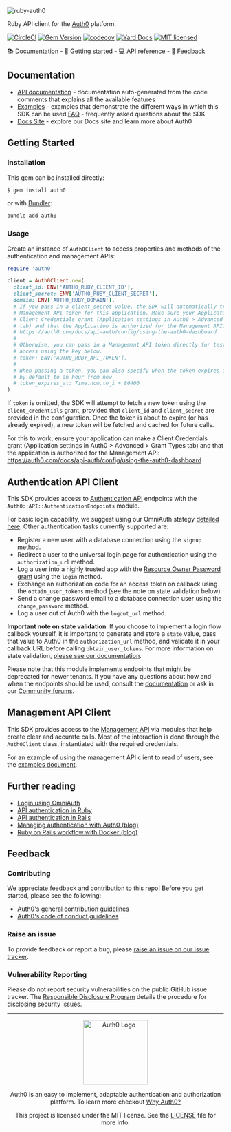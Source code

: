 ![ruby-auth0](https://cdn.auth0.com/website/sdks/banners/ruby-auth0-banner.png)

Ruby API client for the [Auth0](https://auth0.com) platform.

[![CircleCI](https://img.shields.io/circleci/project/github/auth0/ruby-auth0/master.svg)](https://circleci.com/gh/auth0/ruby-auth0)
[![Gem Version](https://badge.fury.io/rb/auth0.svg)](http://badge.fury.io/rb/auth0)
[![codecov](https://codecov.io/gh/auth0/ruby-auth0/branch/master/graph/badge.svg)](https://codecov.io/gh/auth0/ruby-auth0)
[![Yard Docs](http://img.shields.io/badge/yard-docs-blue.svg)](http://www.rubydoc.info/github/auth0/ruby-auth0/master/frames)
[![MIT licensed](https://img.shields.io/dub/l/vibe-d.svg?style=flat)](https://github.com/auth0/ruby-auth0/blob/master/LICENSE)

<div>
📚 <a href="#documentation">Documentation</a> - 🚀 <a href="#getting-started">Getting started</a> - 💻 <a href="#api-reference">API reference</a> - 💬 <a href="#feedback">Feedback</a>
</div>

## Documentation

- [API documentation](https://www.rubydoc.info/gems/auth0) - documentation auto-generated from the code comments that explains all the available features
- [Examples](https://github.com/auth0/ruby-auth0/blob/master/EXAMPLES.md) - examples that demonstrate the different ways in which this SDK can be used
[FAQ](https://github.com/auth0/ruby-auth0/blob/master/FAQ.md) - frequently asked questions about the SDK
- [Docs Site](https://auth0.com/docs) - explore our Docs site and learn more about Auth0

## Getting Started

### Installation

This gem can be installed directly:

```bash
$ gem install auth0
```

or with [Bundler](https://bundler.io/man/bundle-add.1.html):

```bash
bundle add auth0
```

### Usage

Create an instance of `Auth0Client` to access properties and methods of the authentication and management APIs:

```ruby
require 'auth0'

client = Auth0Client.new(
  client_id: ENV['AUTH0_RUBY_CLIENT_ID'],
  client_secret: ENV['AUTH0_RUBY_CLIENT_SECRET'],
  domain: ENV['AUTH0_RUBY_DOMAIN'],
  # If you pass in a client_secret value, the SDK will automatically try to get a
  # Management API token for this application. Make sure your Application can make a
  # Client Credentials grant (Application settings in Auth0 > Advanced > Grant Types
  # tab) and that the Application is authorized for the Management API:
  # https://auth0.com/docs/api-auth/config/using-the-auth0-dashboard
  #
  # Otherwise, you can pass in a Management API token directly for testing or temporary
  # access using the key below.
  # token: ENV['AUTH0_RUBY_API_TOKEN'],
  #
  # When passing a token, you can also specify when the token expires in seconds from epoch. Otherwise, expiry is set
  # by default to an hour from now.
  # token_expires_at: Time.now.to_i + 86400
)
```

If `token` is omitted, the SDK will attempt to fetch a new token using the `client_credentials` grant, provided that `client_id` and `client_secret` are provided in the configuration. Once the token is about to expire (or has already expired), a new token will be fetched and cached for future calls.

For this to work, ensure your application can make a Client Credentials grant (Application settings in Auth0 > Advanced > Grant Types tab) and that the application is authorized for the Management API: https://auth0.com/docs/api-auth/config/using-the-auth0-dashboard

## Authentication API Client

This SDK provides access to [Authentication API](https://auth0.com/docs/api/authentication) endpoints with the `Auth0::API::AuthenticationEndpoints` module.

For basic login capability, we suggest using our OmniAuth stategy [detailed here](https://auth0.com/docs/quickstart/webapp/rails/01-login). Other authentication tasks currently supported are:

- Register a new user with a database connection using the `signup` method.
- Redirect a user to the universal login page for authentication using the `authorization_url` method.
- Log a user into a highly trusted app with the [Resource Owner Password grant](https://auth0.com/docs/api-auth/tutorials/password-grant) using the `login` method.
- Exchange an authorization code for an access token on callback using the `obtain_user_tokens` method (see the note on state validation below).
- Send a change password email to a database connection user using the `change_password` method.
- Log a user out of Auth0 with the `logout_url` method.

**Important note on state validation**: If you choose to implement a login flow callback yourself, it is important to generate and store a `state` value, pass that value to Auth0 in the `authorization_url` method, and validate it in your callback URL before calling `obtain_user_tokens`. For more information on state validation, [please see our documentation](https://auth0.com/docs/protocols/oauth2/oauth-state).

Please note that this module implements endpoints that might be deprecated for newer tenants. If you have any questions about how and when the endpoints should be used, consult the [documentation](https://auth0.com/docs/api/authentication) or ask in our [Community forums](https://community.auth0.com/tags/wordpress).

## Management API Client

This SDK provides access to the [Management API](https://auth0.com/docs/api/management/v2) via modules that help create clear and accurate calls. Most of the interaction is done through the `Auth0Client` class, instantiated with the required credentials.

For an example of using the management API client to read of users, see the [examples document](EXAMPLES.md).

## Further reading

- [Login using OmniAuth](https://auth0.com/docs/quickstart/webapp/rails/01-login)
- [API authentication in Ruby](https://auth0.com/docs/quickstart/backend/ruby)
- [API authentication in Rails](https://auth0.com/docs/quickstart/backend/rails)
- [Managing authentication with Auth0 (blog)](https://auth0.com/blog/rails-5-with-auth0/)
- [Ruby on Rails workflow with Docker (blog)](https://auth0.com/blog/ruby-on-rails-killer-workflow-with-docker-part-1/)

## Feedback

### Contributing

We appreciate feedback and contribution to this repo! Before you get started, please see the following:

- [Auth0's general contribution guidelines](https://github.com/auth0/open-source-template/blob/master/GENERAL-CONTRIBUTING.md)
- [Auth0's code of conduct guidelines](https://github.com/auth0/open-source-template/blob/master/CODE-OF-CONDUCT.md)

### Raise an issue

To provide feedback or report a bug, please [raise an issue on our issue tracker](https://github.com/auth0/ruby-auth0/issues).

### Vulnerability Reporting

Please do not report security vulnerabilities on the public GitHub issue tracker. The [Responsible Disclosure Program](https://auth0.com/whitehat) details the procedure for disclosing security issues.

---

<p align="center">
  <picture>
    <source media="(prefers-color-scheme: dark)" srcset="https://cdn.auth0.com/website/sdks/logos/auth0_dark_mode.png" width="150">
    <source media="(prefers-color-scheme: light)" srcset="https://cdn.auth0.com/website/sdks/logos/auth0_light_mode.png" width="150">
    <img alt="Auth0 Logo" src="https://cdn.auth0.com/website/sdks/logos/auth0_light_mode.png" width="150">
  </picture>
</p>
<p align="center">
  Auth0 is an easy to implement, adaptable authentication and authorization platform. To learn more checkout <a href="https://auth0.com/why-auth0">Why Auth0?</a>
</p>
<p align="center">
  This project is licensed under the MIT license. See the <a href="https://github.com/auth0/ruby-auth0/blob/master/LICENSE"> LICENSE</a> file for more info.
</p>
